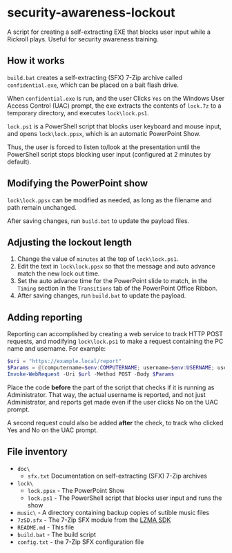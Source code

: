 # security-awareness-lockout

A script for creating a self-extracting EXE that blocks user input while a Rickroll plays. Useful for security awareness training.

## How it works

`build.bat` creates a self-extracting (SFX) 7-Zip archive called `confidential.exe`, which can be placed on a bait flash drive.

When `confidential.exe` is run, and the user Clicks `Yes` on the Windows User Access Control (UAC) prompt, the exe extracts the contents of `lock.7z` to a temporary directory, and executes `lock\lock.ps1`.

`lock.ps1` is a PowerShell script that blocks user keyboard and mouse input, and opens `lock\lock.ppsx`, which is an automatic PowerPoint Show.

Thus, the user is forced to listen to/look at the presentation until the PowerShell script stops blocking user input (configured at 2 minutes by default).

## Modifying the PowerPoint show

`lock\lock.ppsx` can be modified as needed, as long as the filename and path remain unchanged.

After saving changes, run `build.bat` to update the payload files.

## Adjusting the lockout length

1. Change the value of `minutes` at the top of  `lock\lock.ps1`.
2. Edit the text in `lock\lock.ppsx` so that the message and auto advance match the new lock out time.
3. Set the auto advance time for the PowerPoint slide to match, in the `Timing` section  in the `Transitions` tab of the PowerPoint Office Ribbon.
4. After saving changes, run `build.bat` to update the payload.

## Adding reporting

Reporting can accomplished by creating a web service to track HTTP POST requests, and modifying  `lock\lock.ps1` to make a request containing the PC name and username. For example:

```powershell
$uri = "https://example.local/report"
$Params = @(computername=$env:COMPUTERNAME; username=$env:USERNAME; userdomain=$env:USERDOMAIN)
Invoke-WebRequest -Uri $url -Method POST -Body $Params
```

Place the code **before** the part of the script that checks if it is running as Administrator. That way, the actual username is reported, and not just Administrator, and reports get made even if the user clicks No on the UAC prompt.

A second request could also be added **after** the check, to track who clicked Yes and No on the UAC prompt.

## File inventory

- `doc\`
  - `sfx.txt` Documentation on self-extracting (SFX) 7-Zip archives
- `lock\`
  - `lock.ppsx` - The PowerPoint Show
  - `lock.ps1` - The PowerShell script that blocks user input and runs the show
- `music\` - A directory containing backup copies of sutible music files
- `7zSD.sfx` - The 7-Zip SFX module from the [LZMA SDK][1]
- `README.md` - This file
- `build.bat` - The build script
- `config.txt` - the 7-Zip SFX configuration file

[1]: https://www.7-zip.org/sdk.html
